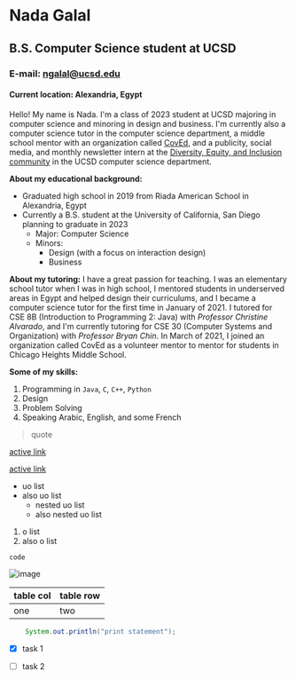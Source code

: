 # Nada Galal
## B.S. Computer Science student at UCSD
### E-mail: ngalal@ucsd.edu
#### Current location: Alexandria, Egypt

Hello! My name is Nada. I'm a class of 2023 student at UCSD majoring in computer science and minoring in design and business. I'm currently also a computer science tutor in the computer science department, a middle school mentor with an organization called [CovEd](coved.org "CovEd website"), and a publicity, social media, and monthly newsletter intern at the [Diversity, Equity, and Inclusion community](https://cse.ucsd.edu/diversity_equity_inclusion "DEI community website") in the UCSD computer science department.


**About my educational background:**
* Graduated high school in 2019 from Riada American School in Alexandria, Egypt
* Currently a B.S. student at the University of California, San Diego planning to graduate in 2023
  * Major: Computer Science
  * Minors:
    * Design (with a focus on interaction design)
    * Business


__About my tutoring:__
I have a great passion for teaching. I was an elementary school tutor when I was in high school, I mentored students in underserved areas in Egypt and helped design their curriculums, and I became a computer science tutor for the first time in January of 2021. I tutored for CSE 8B (Introduction to Programming 2: Java) with _Professor Christine Alvarado_, and I'm currently tutoring for CSE 30 (Computer Systems and Organization) with _Professor Bryan Chin_. In March of 2021, I joined an organization called CovEd as a volunteer mentor to mentor for students in Chicago Heights Middle School.

**Some of my skills:**
1. Programming in `Java`, `C`, `C++`, `Python`
1. Design
1. Problem Solving
1. Speaking Arabic, English, and some French



> quote

[active link](google.com)

[active link](google.com "link title")

* uo list
* also uo list
  * nested uo list
  * also nested uo list

1. o list
2. also o list

`code`

![image](https://openthread.google.cn/images/ot-contrib-google.png)

| table col      | table row    |
| -------------- | ------------ |
| one            | two          |

```java
    System.out.println("print statement");
```

* [x] task 1
* [ ] task 2


